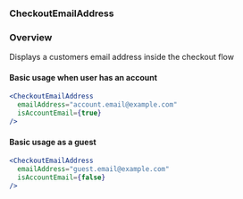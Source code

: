 ### CheckoutEmailAddress

### Overview
Displays a customers email address inside the checkout flow

#### Basic usage when user has an account
```jsx
<CheckoutEmailAddress
  emailAddress="account.email@example.com"
  isAccountEmail={true}
/>
```

#### Basic usage as a guest
```jsx
<CheckoutEmailAddress
  emailAddress="guest.email@example.com"
  isAccountEmail={false}
/>
```
